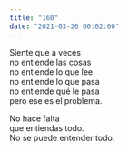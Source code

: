 ```yaml
---
title: "160"
date: "2021-03-26 00:02:00"
---
```


Siente que a veces\
no entiende las cosas\
no entiende lo que lee\
no entiende lo que pasa\
no entiende qué le pasa\
pero ese es el problema.

No hace falta\
que entiendas todo.\
No se puede entender todo.

